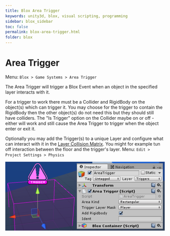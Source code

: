 ```yaml
---
title: Blox Area Trigger
keywords: unity3d, blox, visual scripting, programming
sidebar: blox_sidebar
toc: false
permalink: blox-area-trigger.html
folder: blox
---
```


Area Trigger
============

Menu: `Blox > Game Systems > Area Trigger`

The Area Trigger will trigger a Blox Event when an object in the specified layer interacts with it.

For a trigger to work there must be a Collider and RigidBody on the object(s) which can trigger it. You may choose for the trigger to contain the RigidBody then the other object(s) do not need this but they should still have colliders. The "Is Trigger" option on the Collider maybe on or off - either will work and still cause the Area Trigger to trigger when the object enter or exit it.

Optionally you may add the Trigger(s) to a unique Layer and configure what can interact with it in the [Layer Collision Matrix](https://docs.unity3d.com/Manual/LayerBasedCollision.html). You might for example tun off interaction between the floor and the trigger's layer. Menu: `Edit > Project Settings > Physics`

![](img/blox/30.png)